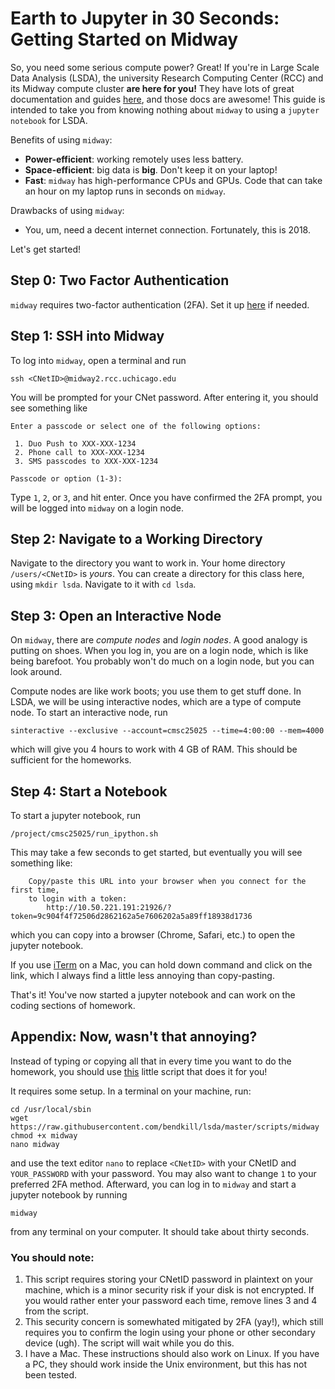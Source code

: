 # Earth to Jupyter in 30 Seconds: Getting Started on Midway

So, you need some serious compute power? Great! If you're in Large Scale Data
Analysis (LSDA), the university Research Computing Center (RCC) and its Midway
compute cluster **are here for you!** They have lots of great documentation and
guides [here](https://rcc.uchicago.edu/docs/using-midway/index.html), and those
docs are awesome! This guide is intended to take you from knowing nothing about
`midway` to using a `jupyter notebook` for LSDA.

Benefits of using `midway`:
* **Power-efficient**: working remotely uses less battery.
* **Space-efficient**: big data is **big**. Don't keep it on your laptop!
* **Fast**: `midway` has high-performance CPUs and GPUs. Code that can take an hour
  on my laptop runs in seconds on `midway`.
  
Drawbacks of using `midway`:
* You, um, need a decent internet connection. Fortunately, this is 2018.

Let's get started!

## Step 0: Two Factor Authentication

`midway` requires two-factor authentication (2FA). Set it up
[here](https://cnet.uchicago.edu/2FA/index.htm) if needed.

## Step 1: SSH into Midway

To log into `midway`, open a terminal and run
```
ssh <CNetID>@midway2.rcc.uchicago.edu
```

You will be prompted for your CNet password. After entering it, you should see
something like
```
Enter a passcode or select one of the following options:

 1. Duo Push to XXX-XXX-1234
 2. Phone call to XXX-XXX-1234
 3. SMS passcodes to XXX-XXX-1234

Passcode or option (1-3):
```

Type `1`, `2`, or `3`, and hit enter. Once you have confirmed the 2FA prompt,
you will be logged into `midway` on a login node.

## Step 2: Navigate to a Working Directory

Navigate to the directory you want to work in. Your home directory
`/users/<CNetID>` is *yours*. You can create a directory for this class here,
using `mkdir lsda`. Navigate to it with `cd lsda`.

## Step 3: Open an Interactive Node

On `midway`, there are *compute nodes* and *login nodes*. A good analogy is
putting on shoes. When you log in, you are on a login node, which is like being
barefoot. You probably won't do much on a login node, but you can look around.

Compute nodes are like work boots; you use them to get stuff done. In LSDA, we
will be using interactive nodes, which are a type of compute node. To start an
interactive node, run
```
sinteractive --exclusive --account=cmsc25025 --time=4:00:00 --mem=4000
```
which will give you 4 hours to work with 4 GB of RAM. This should be sufficient
for the homeworks.

## Step 4: Start a Notebook

To start a jupyter notebook, run
```
/project/cmsc25025/run_ipython.sh
```

This may take a few seconds to get started, but eventually you will see
something like:
```
    Copy/paste this URL into your browser when you connect for the first time,
    to login with a token:
        http://10.50.221.191:21926/?token=9c904f4f72506d2862162a5e7606202a5a89ff18938d1736
```
which you can copy into a browser (Chrome, Safari, etc.) to open the jupyter
notebook. 

If you use [iTerm](https://www.iterm2.com/) on a Mac, you can hold down command
and click on the link, which I always find a little less annoying than
copy-pasting.

That's it! You've now started a jupyter notebook and can work on the coding
sections of homework.

## Appendix: Now, wasn't that annoying?

Instead of typing or copying all that in every time you want to do the homework,
you should use
[this](https://github.com/bendkill/lsda/blob/master/scripts/midway) little
script that does it for you!

It requires some setup. In a terminal on your machine, run:
```
cd /usr/local/sbin
wget https://raw.githubusercontent.com/bendkill/lsda/master/scripts/midway
chmod +x midway
nano midway
```
and use the text editor `nano` to replace `<CNetID>` with your CNetID and
`YOUR_PASSWORD` with your password. You may also want to change `1` to your
preferred 2FA method. Afterward, you
can log in to `midway` and start a jupyter notebook by running
```
midway
```
from any terminal on your computer. It should take about thirty seconds.

### You should note:

1. This script requires storing your CNetID password in plaintext on your
   machine, which is a minor security risk if your disk is not encrypted. If you
   would rather enter your password each time, remove lines 3 and 4 from the
   script.
2. This security concern is somewhated mitigated by 2FA (yay!), which still
   requires you to confirm the login using your phone or other secondary device
   (ugh). The script will wait while you do this.
3. I have a Mac. These instructions should also work on Linux. If you have a PC,
   they should work inside the Unix environment, but this has not been tested.
